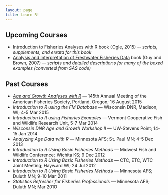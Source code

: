 ```yaml
---
layout: page
title: Learn R!
---
```


## Upcoming Courses
* Introduction to Fisheries Analyses with R book (Ogle, 2015) -- *scripts, supplements, and errata for this book*
* [Analysis and Interpretation of Freshwater Fisheries Data](http://droglenc.github.io/aiffd2007/) book (Guy and Brown, 2007) -- *scripts and detailed descriptions for many of the boxed examples (converted from SAS code)*

## Past Courses
* [*Age and Growth Analyses with R*](http://droglenc.github.io/AFSPortland2015/) — 145th Annual Meeting of the American Fisheries Society, Portland, Oregon; 16 August 2015
* *Introduction to R using the FM Database* — Wisconsin DNR, Madison, WI; 4-5 Mar 2015
* *Introduction to R using Fisheries Examples* — Vermont Cooperative Fish and Wildlife Research Unit, 5-7 Mar 2014
* *Wisconsin DNR Age and Growth Workshop II* — UW-Stevens Point; 14-15 Jan 2014
* *Analyzing Age Data with R* — Minnesota AFS; St. Paul MN; 4-5 Dec 2013
* *Introduction to R Using Basic Fisheries Methods* — Midwest Fish and Wildlife Conference; Wichita KS; 9 Dec 2012
* *Introduction to R Using Basic Fisheries Methods* — CTC, ETC, WTC Joint Meeting; Hayward WI; 24 Jul 2012
* *Introduction to R Using Basic Fisheries Methods* — Minnesota AFS; Duluth MN; 9-10 Mar 2011
* *Statistics Refresher for Fisheries Professionals* — Minnesota AFS; Duluth MN; Mar 2010

